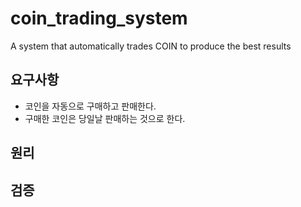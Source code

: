 # coin_trading_system
A system that automatically trades COIN to produce the best results

## 요구사항
 - 코인을 자동으로 구매하고 판매한다. 
 - 구매한 코인은 당일날 판매하는 것으로 한다.
## 원리
## 검증
